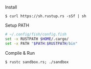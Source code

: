 Install
```
$ curl https://sh.rustup.rs -sSf | sh
```

Setup PATH
```bash
# ~/.config/fish/config.fish
set -x RUSTPATH $HOME/.cargo/
set -x PATH "$PATH:$RUSTPATH/bin"
```

Compile & Run
```
$ rustc sandbox.rs; ./sandbox
```
